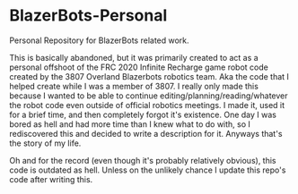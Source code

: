 # BlazerBots-Personal
Personal Repository for BlazerBots related work.

This is basically abandoned, but it was primarily created to act as a personal offshoot of the FRC 2020 Infinite Recharge game 
robot code created by the 3807 Overland Blazerbots robotics team. Aka the code that I helped create while I was a member of 3807.
I really only made this because I wanted to be able to continue editing/planning/reading/whatever the robot code even outside of
official robotics meetings. I made it, used it for a brief time, and then completely forgot it's existence. One day I was 
bored as hell and had more time than I knew what to do with, so I rediscovered this and decided to
write a description for it. Anyways that's the story of my life.

Oh and for the record (even though it's probably relatively obvious), this code is outdated as hell. Unless on the unlikely
chance I update this repo's code after writing this.
